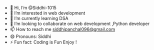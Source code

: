 - 👋 Hi, I’m @Siddhi-1015
- 👀 I’m interested in  web development
- 🌱 I’m currently learning DSA
- 💞️ I’m looking to collaborate on web development ,Python developer
- 📫 How to reach me siddhipanchal096@gmail.com
- 😄 Pronouns: Siddhi
- ⚡ Fun fact: Coding is Fun Enjoy !

<!---
Siddhi-1015/Siddhi-1015 is a ✨ special ✨ repository because its `README.md` (this file) appears on your GitHub profile.
You can click the Preview link to take a look at your changes.
--->
